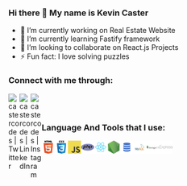 ### Hi there 👋 My name is Kevin Caster



- 🔭 I’m currently working on Real Estate Website
- 🌱 I’m currently learning Fastify framework
- 👯 I’m looking to collaborate on React.js Projects
- ⚡ Fun fact: I love solving puzzles

### Connect with me through:

[<img align="left" alt="castercodes | Twitter" width="22px" src="https://cdn.jsdelivr.net/npm/simple-icons@v3/icons/twitter.svg" />][mytwitter]
[<img align="left" alt="castercodes | LinkedIn" width="22px" src="https://cdn.jsdelivr.net/npm/simple-icons@v3/icons/linkedin.svg" />][mylinkedin]
[<img align="left" alt="castercodes | Instagram" width="22px" src="https://cdn.jsdelivr.net/npm/simple-icons@v3/icons/facebook.svg" />][myfacebook]


<br />
<br />

### Language And Tools that I use:


[<img align="left" alt="HTML5" width="26px" src="https://raw.githubusercontent.com/github/explore/80688e429a7d4ef2fca1e82350fe8e3517d3494d/topics/html/html.png" />][html5]
[<img align="left" alt="CSS3" width="26px" src="https://raw.githubusercontent.com/github/explore/80688e429a7d4ef2fca1e82350fe8e3517d3494d/topics/css/css.png" />][css3]
[<img align="left" alt="JavaScript" width="26px" src="https://raw.githubusercontent.com/github/explore/80688e429a7d4ef2fca1e82350fe8e3517d3494d/topics/javascript/javascript.png" />][Javascript]
[<img align="left" alt="PHP" width="26px" src="https://raw.githubusercontent.com/github/explore/80688e429a7d4ef2fca1e82350fe8e3517d3494d/topics/php/php.png" />][php]
[<img align="left" alt="React" width="26px" src="https://raw.githubusercontent.com/github/explore/80688e429a7d4ef2fca1e82350fe8e3517d3494d/topics/react/react.png" />][react]
[<img align="left" alt="Node.js" width="26px" src="https://raw.githubusercontent.com/github/explore/80688e429a7d4ef2fca1e82350fe8e3517d3494d/topics/nodejs/nodejs.png" />][node]
[<img align="left" alt="SQL" width="26px" src="https://raw.githubusercontent.com/github/explore/80688e429a7d4ef2fca1e82350fe8e3517d3494d/topics/sql/sql.png" />][sql]
[<img align="left" alt="MySQL" width="26px" src="https://raw.githubusercontent.com/github/explore/80688e429a7d4ef2fca1e82350fe8e3517d3494d/topics/mysql/mysql.png" />][sql]
[<img align="left" alt="MongoDB" width="26px" src="https://raw.githubusercontent.com/github/explore/80688e429a7d4ef2fca1e82350fe8e3517d3494d/topics/mongodb/mongodb.png" />][mongo]
[<img align="left" alt="MongoDB" width="26px" src="https://raw.githubusercontent.com/github/explore/80688e429a7d4ef2fca1e82350fe8e3517d3494d/topics/express/express.png" />][express]



[mytwitter]: https://twitter.com/CasterKno
[myfacebook]: https://www.facebook.com/kevin.caster.9655
[mylinkedin]: https://www.linkedin.com/in/kevin-caster-611431201/
[html5]:https://html5.org/
[css3]:https://www.w3.org/Style/CSS/Overview.en.html
[Javascript]:https://www.javascript.com/
[php]:https://www.php.net/
[react]:https://reactjs.org/
[node]:https://nodejs.org/en/
[sql]:https://www.mysql.com/
[mongo]:https://www.mongodb.com/
[express]:https://expressjs.com/

